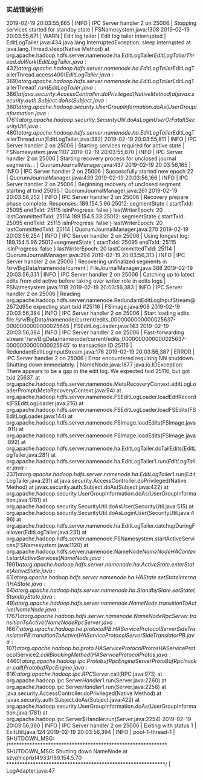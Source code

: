 ### 实战错误分析
2019-02-19 20:03:55,665 | INFO  | IPC Server handler 2 on 25006 | Stopping services started for standby state | FSNamesystem.java:1308
2019-02-19 20:03:55,671 | WARN  | Edit log tailer | Edit log tailer interrupted | EditLogTailer.java:434
java.lang.InterruptedException: sleep interrupted
        at java.lang.Thread.sleep(Native Method)
        at org.apache.hadoop.hdfs.server.namenode.ha.EditLogTailer$EditLogTailerThread.doWork(EditLogTailer.java:432)
        at org.apache.hadoop.hdfs.server.namenode.ha.EditLogTailer$EditLogTailerThread.access$400(EditLogTailer.java:369)
        at org.apache.hadoop.hdfs.server.namenode.ha.EditLogTailer$EditLogTailerThread$1.run(EditLogTailer.java:386)
        at java.security.AccessController.doPrivileged(Native Method)
        at javax.security.auth.Subject.doAs(Subject.java:360)
        at org.apache.hadoop.security.UserGroupInformation.doAs(UserGroupInformation.java:1761)
        at org.apache.hadoop.security.SecurityUtil.doAsLoginUserOrFatal(SecurityUtil.java:480)
        at org.apache.hadoop.hdfs.server.namenode.ha.EditLogTailer$EditLogTailerThread.run(EditLogTailer.java:382)
2019-02-19 20:03:55,811 | INFO  | IPC Server handler 2 on 25006 | Starting services required for active state | FSNamesystem.java:1107
2019-02-19 20:03:55,870 | INFO  | IPC Server handler 2 on 25006 | Starting recovery process for unclosed journal segments... | QuorumJournalManager.java:437
2019-02-19 20:03:56,165 | INFO  | IPC Server handler 2 on 25006 | Successfully started new epoch 22 | QuorumJournalManager.java:439
2019-02-19 20:03:56,166 | INFO  | IPC Server handler 2 on 25006 | Beginning recovery of unclosed segment starting at txid 25095 | QuorumJournalManager.java:261
2019-02-19 20:03:56,252 | INFO  | IPC Server handler 2 on 25006 | Recovery prepare phase complete. Responses:
189.154.5.96:25012: segmentState { startTxId: 25095 endTxId: 25115 isInProgress: false } lastWriterEpoch: 20 lastCommittedTxId: 25114
189.154.5.33:25012: segmentState { startTxId: 25095 endTxId: 25115 isInProgress: false } lastWriterEpoch: 20 lastCommittedTxId: 25114 | QuorumJournalManager.java:270
2019-02-19 20:03:56,254 | INFO  | IPC Server handler 2 on 25006 | Using longest log: 189.154.5.96:25012=segmentState {
  startTxId: 25095
  endTxId: 25115
  isInProgress: false
}
lastWriterEpoch: 20
lastCommittedTxId: 25114
 | QuorumJournalManager.java:294
2019-02-19 20:03:56,313 | INFO  | IPC Server handler 2 on 25006 | Recovering unfinalized segments in /srv/BigData/namenode/current | FileJournalManager.java:388
2019-02-19 20:03:56,331 | INFO  | IPC Server handler 2 on 25006 | Catching up to latest edits from old active before taking over writer role in edits logs | FSNamesystem.java:1118
2019-02-19 20:03:56,383 | INFO  | IPC Server handler 2 on 25006 | Reading org.apache.hadoop.hdfs.server.namenode.RedundantEditLogInputStream@2672d95e expecting start txid #25116 | FSImage.java:908
2019-02-19 20:03:56,384 | INFO  | IPC Server handler 2 on 25006 | Start loading edits file /srv/BigData/namenode/current/edits_0000000000000025637-0000000000000025645 | FSEditLogLoader.java:143
2019-02-19 20:03:56,384 | INFO  | IPC Server handler 2 on 25006 | Fast-forwarding stream '/srv/BigData/namenode/current/edits_0000000000000025637-0000000000000025645' to transaction ID 25116 | RedundantEditLogInputStream.java:176
2019-02-19 20:03:56,387 | ERROR | IPC Server handler 2 on 25006 | Error encountered requiring NN shutdown. Shutting down immediately. | NameNode.java:1877
java.io.IOException: There appears to be a gap in the edit log.  We expected txid 25116, but got txid 25637.
        at org.apache.hadoop.hdfs.server.namenode.MetaRecoveryContext.editLogLoaderPrompt(MetaRecoveryContext.java:94)
        at org.apache.hadoop.hdfs.server.namenode.FSEditLogLoader.loadEditRecords(FSEditLogLoader.java:216)
        at org.apache.hadoop.hdfs.server.namenode.FSEditLogLoader.loadFSEdits(FSEditLogLoader.java:144)
        at org.apache.hadoop.hdfs.server.namenode.FSImage.loadEdits(FSImage.java:911)
        at org.apache.hadoop.hdfs.server.namenode.FSImage.loadEdits(FSImage.java:892)
        at org.apache.hadoop.hdfs.server.namenode.ha.EditLogTailer.doTailEdits(EditLogTailer.java:281)
        at org.apache.hadoop.hdfs.server.namenode.ha.EditLogTailer$1.run(EditLogTailer.java:237)
        at org.apache.hadoop.hdfs.server.namenode.ha.EditLogTailer$1.run(EditLogTailer.java:231)
        at java.security.AccessController.doPrivileged(Native Method)
        at javax.security.auth.Subject.doAs(Subject.java:422)
        at org.apache.hadoop.security.UserGroupInformation.doAs(UserGroupInformation.java:1781)
        at org.apache.hadoop.security.SecurityUtil.doAsUser(SecurityUtil.java:515)
        at org.apache.hadoop.security.SecurityUtil.doAsLoginUser(SecurityUtil.java:496)
        at org.apache.hadoop.hdfs.server.namenode.ha.EditLogTailer.catchupDuringFailover(EditLogTailer.java:231)
        at org.apache.hadoop.hdfs.server.namenode.FSNamesystem.startActiveServices(FSNamesystem.java:1120)
        at org.apache.hadoop.hdfs.server.namenode.NameNode$NameNodeHAContext.startActiveServices(NameNode.java:1901)
        at org.apache.hadoop.hdfs.server.namenode.ha.ActiveState.enterState(ActiveState.java:61)
        at org.apache.hadoop.hdfs.server.namenode.ha.HAState.setStateInternal(HAState.java:64)
        at org.apache.hadoop.hdfs.server.namenode.ha.StandbyState.setState(StandbyState.java:49)
        at org.apache.hadoop.hdfs.server.namenode.NameNode.transitionToActive(NameNode.java:1767)
        at org.apache.hadoop.hdfs.server.namenode.NameNodeRpcServer.transitionToActive(NameNodeRpcServer.java:1667)
        at org.apache.hadoop.ha.protocolPB.HAServiceProtocolServerSideTranslatorPB.transitionToActive(HAServiceProtocolServerSideTranslatorPB.java:107)
        at org.apache.hadoop.ha.proto.HAServiceProtocolProtos$HAServiceProtocolService$2.callBlockingMethod(HAServiceProtocolProtos.java:4460)
        at org.apache.hadoop.ipc.ProtobufRpcEngine$Server$ProtoBufRpcInvoker.call(ProtobufRpcEngine.java:616)
        at org.apache.hadoop.ipc.RPC$Server.call(RPC.java:973)
        at org.apache.hadoop.ipc.Server$Handler$1.run(Server.java:2260)
        at org.apache.hadoop.ipc.Server$Handler$1.run(Server.java:2256)
        at java.security.AccessController.doPrivileged(Native Method)
        at javax.security.auth.Subject.doAs(Subject.java:422)
        at org.apache.hadoop.security.UserGroupInformation.doAs(UserGroupInformation.java:1781)
        at org.apache.hadoop.ipc.Server$Handler.run(Server.java:2254)
2019-02-19 20:03:56,390 | INFO  | IPC Server handler 2 on 25006 | Exiting with status 1 | ExitUtil.java:124
2019-02-19 20:03:56,394 | INFO  | pool-1-thread-1 | SHUTDOWN_MSG:
/************************************************************
SHUTDOWN_MSG: Shutting down NameNode at szvphicprb14933/189.154.5.70
************************************************************/ | LogAdapter.java:47

